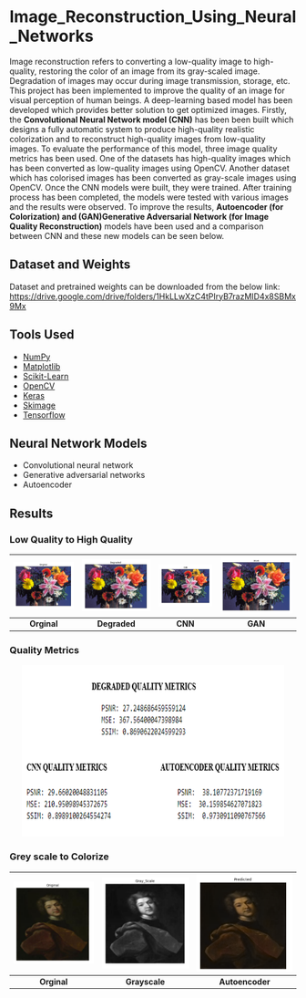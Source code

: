# Image_Reconstruction_Using_Neural_Networks

Image reconstruction refers to converting a low-quality image to high-quality, restoring the color of an image from its gray-scaled image. Degradation of images may occur during image transmission, storage, etc. This project has been implemented to improve the quality of an image for visual perception of human beings. 
A deep-learning based model has been developed which provides better solution to get optimized images. Firstly, the **Convolutional Neural Network model (CNN)** has been been built which designs a fully automatic system to produce high-quality realistic colorization and to reconstruct high-quality images from low-quality images. To evaluate the performance of this model, three image quality metrics has been used. One of the datasets has high-quality images which has been converted as low-quality images using OpenCV. Another dataset which has colorised images has been converted as gray-scale images using OpenCV. Once the CNN models were built, they were trained. After training process has been completed, the models were tested with various images and the results were observed. To improve the results, **Autoencoder (for Colorization) and (GAN)Generative Adversarial Network (for Image Quality Reconstruction)** models have been used and a comparison between CNN and these new models can be seen below.


## Dataset and Weights

Dataset and pretrained weights can be downloaded from the below link:
https://drive.google.com/drive/folders/1HkLLwXzC4tPIryB7razMID4x8SBMx9Mx

## Tools Used
* [NumPy](https://numpy.org/) 
* [Matplotlib](https://matplotlib.org/) 
* [Scikit-Learn](https://scikit-learn.org/stable/) 
* [OpenCV](https://opencv.org/) 
* [Keras](https://keras.io/) 
* [Skimage](https://scikit-image.org/)
* [Tensorflow](https://www.tensorflow.org/)

## Neural Network Models
* Convolutional neural network 
* Generative adversarial networks
* Autoencoder

## Results

### Low Quality to High Quality

|![](Outputs/Quality/Orginal.png)|![](Outputs/Quality/Degraded.png)|![](Outputs/Quality/CNN.png)|![](Outputs/Quality/GAN.png)|
|:---:|:---:|:---:|:---:|
|**Orginal**|**Degraded**|**CNN**|**GAN**|


### Quality Metrics

<p align="center">
  <img width="460" height="300" src="Outputs/Quality/Quality_metrics.png">
</p>



### Grey scale to Colorize

|![](Outputs/Colorized/Orginal.png)|![](Outputs/Colorized/Grayscale.png)|![](Outputs/Colorized/Autoencoder.png)|
|:---:|:---:|:---:|
|**Orginal**|**Grayscale**|**Autoencoder**|
